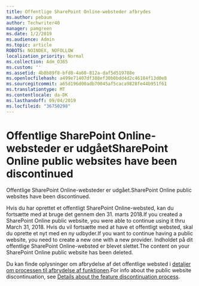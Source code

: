 ```yaml
---
title: Offentlige SharePoint Online-websteder afbrydes
ms.author: pebaum
author: Techwriter40
manager: pamgreen
ms.date: 1/2/2019
ms.audience: Admin
ms.topic: article
ROBOTS: NOINDEX, NOFOLLOW
localization_priority: Normal
ms.collection: Adm_O365
ms.custom: ''
ms.assetid: 4b8b89f8-bfd8-4a60-812a-daf5d519788e
ms.openlocfilehash: a499e71407df388ef30b0bdd4d2c46184f13d0e8
ms.sourcegitcommit: a65d196d00adb70045af5caca9828fe44b951f61
ms.translationtype: MT
ms.contentlocale: da-DK
ms.lasthandoff: 09/04/2019
ms.locfileid: "36750298"
---
```

# <a name="sharepoint-online-public-websites-have-been-discontinued"></a><span data-ttu-id="f549e-102">Offentlige SharePoint Online-websteder er udgået</span><span class="sxs-lookup"><span data-stu-id="f549e-102">SharePoint Online public websites have been discontinued</span></span>

<span data-ttu-id="f549e-103">Offentlige SharePoint Online-websteder er udgået.</span><span class="sxs-lookup"><span data-stu-id="f549e-103">SharePoint Online public websites have been discontinued.</span></span>

<span data-ttu-id="f549e-104">Hvis du har oprettet et offentligt SharePoint Online-websted, kan du fortsætte med at bruge det gennem den 31. marts 2018.</span><span class="sxs-lookup"><span data-stu-id="f549e-104">If you created a SharePoint Online public website, you were able to continue using it thru March 31, 2018.</span></span> <span data-ttu-id="f549e-105">Hvis du vil fortsætte med at have et offentligt websted, skal du oprette et nyt med en ny udbyder.</span><span class="sxs-lookup"><span data-stu-id="f549e-105">If you want to continue having a public website, you need to create a new one with a new provider.</span></span> <span data-ttu-id="f549e-106">Indholdet på dit offentlige SharePoint Online-websted er blevet slettet.</span><span class="sxs-lookup"><span data-stu-id="f549e-106">The content on your SharePoint Online public website has been deleted.</span></span>

<span data-ttu-id="f549e-107">Du kan finde oplysninger om afbrydelse af det offentlige websted i [detaljer om processen til afbrydelse af funktionen](https://go.microsoft.com/fwlink/?linkid=866980).</span><span class="sxs-lookup"><span data-stu-id="f549e-107">For info about the public website discontinuation, see [Details about the feature discontinuation process](https://go.microsoft.com/fwlink/?linkid=866980).</span></span>
